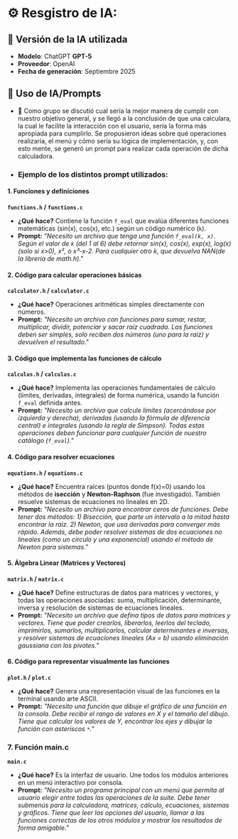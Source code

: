# ⚙️ Resgistro de IA:
## 📍 Versión de la IA utilizada
- **Modelo**: ChatGPT **GPT-5**  
- **Proveedor**: OpenAI  
- **Fecha de generación**: Septiembre 2025

## 📍 Uso de IA/Prompts
- 🔎 Como grupo se discutió cual sería la mejor manera de cumplir con nuestro objetivo general, y se llegó a la conclusión de que una calculara, la cual le facilite la interacción con el usuario, sería la forma más apropiada para cumplirlo. Se propusieron ideas sobre qué operaciones realizaría, el menú y cómo sería su lógica de implementación, y, con esto mente, se generó un prompt para realizar cada operación de dicha calculadora.
 
- ### Ejemplo de los distintos prompt utilizados:

#### 1. Funciones y definiciones

**`functions.h` / `functions.c`**
-   **¿Qué hace?** Contiene la función `f_eval` que evalúa diferentes funciones matemáticas (sin(x), cos(x), etc.) según un código numérico (`k`).
-   **Prompt:** *"Necesito un archivo que tenga una función `f_eval(k, x)`. Según el valor de `k` (del 1 al 6) debe retornar sin(x), cos(x), exp(x), log(x) (solo si x>0), x², o x³-x-2. Para cualquier otro k, que devuelva NAN(de la librería de math.h)."*

#### 2. Código para calcular operaciones básicas

**`calculator.h` / `calculator.c`**
-   **¿Qué hace?** Operaciones aritméticas simples directamente con números.
-   **Prompt:** *"Necesito un archivo con funciones para sumar, restar, multiplicar, dividir, potenciar y sacar raíz cuadrada. Las funciones deben ser simples, solo reciben dos números (uno para la raíz) y devuelven el resultado."*

#### 3. Código que implementa las funciones de cálculo

**`calculus.h` / `calculus.c`**
-   **¿Qué hace?** Implementa las operaciones fundamentales de cálculo (límites, derivadas, integrales) de forma numérica, usando la función `f_eval` definida antes.
-   **Prompt:** *"Necesito un archivo que calcule límites (acercándose por izquierda y derecha), derivadas (usando la fórmula de diferencia central) e integrales (usando la regla de Simpson). Todas estas operaciones deben funcionar para cualquier función de nuestro catálogo (`f_eval`)."*

#### 4. Código para resolver ecuaciones

**`equations.h` / `equations.c`**
-   **¿Qué hace?** Encuentra raíces (puntos donde f(x)=0) usando los métodos de **isección** y **Newton-Raphson** (fue investigado). También resuelve sistemas de ecuaciones no lineales en 2D.
-   **Prompt:** *"Necesito un archivo para encontrar ceros de funciones. Debe tener dos métodos: 1) Bisección, que parte un intervalo a la mitad hasta encontrar la raíz. 2) Newton, que usa derivadas para converger más rápido. Además, debe poder resolver sistemas de dos ecuaciones no lineales (como un círculo y una exponencial) usando el método de Newton para sistemas."*

#### 5. Álgebra Linear (Matrices y Vectores)

**`matrix.h` / `matrix.c`**
-   **¿Qué hace?** Define estructuras de datos para matrices y vectores, y todas las operaciones asociadas: suma, multiplicación, determinante, inversa y resolución de sistemas de ecuaciones lineales.
-   **Prompt:** *"Necesito un archivo que defina tipos de datos para matrices y vectores. Tiene que poder crearlos, liberarlos, leerlos del teclado, imprimirlos, sumarlos, multiplicarlos, calcular determinantes e inversas, y resolver sistemas de ecuaciones lineales (Ax = b) usando eliminación gaussiana con los pivotes."*

#### 6. Código para representar visualmente las funciones

**`plot.h` / `plot.c`**
-   **¿Qué hace?** Genera una representación visual de las funciones en la terminal usando arte ASCII.
-   **Prompt:** *"Necesito una función que dibuje el gráfico de una función en la consola. Debe recibir el rango de valores en X y el tamaño del dibujo. Tiene que calcular los valores de Y, encontrar los ejes y dibujar la función con asteriscos `*`."*

### 7. Función main.c

**`main.c`**
-   **¿Qué hace?** Es la interfaz de usuario. Une todos los módulos anteriores en un menú interactivo por consola.
-   **Prompt:** *"Necesito un programa principal con un menú que permita al usuario elegir entre todas las operaciones de la suite. Debe tener submenús para la calculadora, matrices, cálculo, ecuaciones, sistemas y gráficos. Tiene que leer las opciones del usuario, llamar a las funciones correctas de los otros módulos y mostrar los resultados de forma amigable."*
